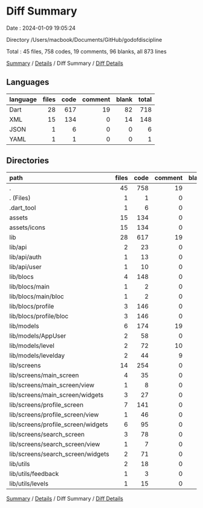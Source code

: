 # Diff Summary

Date : 2024-01-09 19:05:24

Directory /Users/macbook/Documents/GitHub/godofdiscipline

Total : 45 files,  758 codes, 19 comments, 96 blanks, all 873 lines

[Summary](results.md) / [Details](details.md) / Diff Summary / [Diff Details](diff-details.md)

## Languages
| language | files | code | comment | blank | total |
| :--- | ---: | ---: | ---: | ---: | ---: |
| Dart | 28 | 617 | 19 | 82 | 718 |
| XML | 15 | 134 | 0 | 14 | 148 |
| JSON | 1 | 6 | 0 | 0 | 6 |
| YAML | 1 | 1 | 0 | 0 | 1 |

## Directories
| path | files | code | comment | blank | total |
| :--- | ---: | ---: | ---: | ---: | ---: |
| . | 45 | 758 | 19 | 96 | 873 |
| . (Files) | 1 | 1 | 0 | 0 | 1 |
| .dart_tool | 1 | 6 | 0 | 0 | 6 |
| assets | 15 | 134 | 0 | 14 | 148 |
| assets/icons | 15 | 134 | 0 | 14 | 148 |
| lib | 28 | 617 | 19 | 82 | 718 |
| lib/api | 2 | 23 | 0 | 2 | 25 |
| lib/api/auth | 1 | 13 | 0 | 1 | 14 |
| lib/api/user | 1 | 10 | 0 | 1 | 11 |
| lib/blocs | 4 | 148 | 0 | 17 | 165 |
| lib/blocs/main | 1 | 2 | 0 | 0 | 2 |
| lib/blocs/main/bloc | 1 | 2 | 0 | 0 | 2 |
| lib/blocs/profile | 3 | 146 | 0 | 17 | 163 |
| lib/blocs/profile/bloc | 3 | 146 | 0 | 17 | 163 |
| lib/models | 6 | 174 | 19 | 30 | 223 |
| lib/models/AppUser | 2 | 58 | 0 | 6 | 64 |
| lib/models/level | 2 | 72 | 10 | 12 | 94 |
| lib/models/levelday | 2 | 44 | 9 | 12 | 65 |
| lib/screens | 14 | 254 | 0 | 30 | 284 |
| lib/screens/main_screen | 4 | 35 | 0 | 6 | 41 |
| lib/screens/main_screen/view | 1 | 8 | 0 | 0 | 8 |
| lib/screens/main_screen/widgets | 3 | 27 | 0 | 6 | 33 |
| lib/screens/profile_screen | 7 | 141 | 0 | 13 | 154 |
| lib/screens/profile_screen/view | 1 | 46 | 0 | 8 | 54 |
| lib/screens/profile_screen/widgets | 6 | 95 | 0 | 5 | 100 |
| lib/screens/search_screen | 3 | 78 | 0 | 11 | 89 |
| lib/screens/search_screen/view | 1 | 7 | 0 | 8 | 15 |
| lib/screens/search_screen/widgets | 2 | 71 | 0 | 3 | 74 |
| lib/utils | 2 | 18 | 0 | 3 | 21 |
| lib/utils/feedback | 1 | 3 | 0 | 0 | 3 |
| lib/utils/levels | 1 | 15 | 0 | 3 | 18 |

[Summary](results.md) / [Details](details.md) / Diff Summary / [Diff Details](diff-details.md)